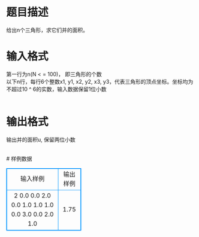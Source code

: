 # 

 
 # 题目描述 
<p>
给出n个三角形，求它们并的面积。<br></p> 

 
 # 输入格式 
<p>
第一行为n(N < = 100)， 即三角形的个数<br>以下n行，每行6个整数x1, y1, x2, y2, x3, y3，代表三角形的顶点坐标。坐标均为不超过10 ^ 6的实数，输入数据保留1位小数<br><br></p> 

 
 # 输出格式 
<p>
输出并的面积u, 保留两位小数<br><br></p> 
# 样例数据
<style>
        table,table tr th, table tr td { border:1px solid #0094ff; }
        table { width: 200px; min-height: 25px; line-height: 25px; text-align: center; border-collapse: collapse;}   
    </style>
<table>
	<tr>
		<td>输入样例</td>
		<td>输出样例</td>
	</tr>
<tr><td>2
0.0 0.0 2.0 0.0 1.0 1.0
1.0 0.0 3.0 0.0 2.0 1.0

</td><td>1.75</td></tr></table>
